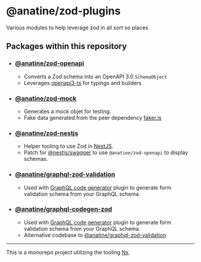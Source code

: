 
# @anatine/zod-plugins

Various modules to help leverage zod in all sort so places

## Packages within this repository

- ### [@anatine/zod-openapi](./packages/zod-openapi/README.md)

  - Converts a Zod schema into an OpenAPI 3.0 `SchemaObject`
  - Leverages [openapi3-ts](https://www.npmjs.com/package/openapi3-ts) for typings and builders

- ### [@anatine/zod-mock](./packages/zod-mock/README.md)

  - Generates a mock objet for testing.
  - Fake data generated from the peer dependency [faker.js](https://www.npmjs.com/package/faker)

- ### [@anatine/zod-nestjs](./packages/zod-nestjs/README.md)

  - Helper tooling to use Zod in [NestJS](https://nestjs.com/).
  - Patch for [@nestjs/swagger](https://docs.nestjs.com/openapi/introduction) to use `@anatine/zod-openapi` to display schemas.

- ### [@anatine/graphql-zod-validation](./packages/graphql-zod-validation/README.md)

  - Used with [GraphQL code generator](https://github.com/dotansimha/graphql-code-generator) plugin to generate form validation schema from your GraphQL schema.

- ### [@anatine/graphql-codegen-zod](./packages/graphql-codegen-zod/README.md)

  - Used with [GraphQL code generator](https://github.com/dotansimha/graphql-code-generator) plugin to generate form validation schema from your GraphQL schema.
  - Alternative codebase to [@anatine/graphql-zod-validation](./packages/graphql-zod-validation/README.md)

----

This is a monorepo project utilizing the tooling [Nx](https://nx.dev).
